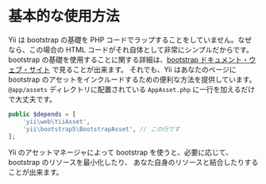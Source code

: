 基本的な使用方法
================

Yii は bootstrap の基礎を PHP コードでラップすることをしていません。なぜなら、この場合の HTML コードがそれ自体として非常にシンプルだからです。
bootstrap の基礎を使用することに関する詳細は、[bootstrap ドキュメント・ウェブ・サイト](https://getbootstrap.com/docs/) で見ることが出来ます。
それでも、Yii はあなたのページに bootstrap のアセットをインクルードするための便利な方法を提供しています。
`@app/assets` ディレクトリに配置されている `AppAsset.php` に一行を加えるだけで大丈夫です。

```php
public $depends = [
    'yii\web\YiiAsset',
    'yii\bootstrap5\BootstrapAsset', // この行です
];
```

Yii のアセットマネージャによって bootstrap を使うと、必要に応じて、bootstrap のリソースを最小化したり、
あなた自身のリソースと結合したりすることが出来ます。
